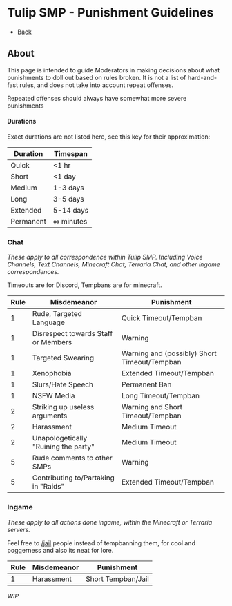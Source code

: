# Tulip SMP - Punishment Guidelines

- [Back](/guidelines/)

## About

This page is intended to guide Moderators in making decisions about what punishments to doll out based on rules broken. It is not a list of hard-and-fast rules, and does not take into account repeat offenses.

Repeated offenses should always have somewhat more severe punishments

#### Durations

Exact durations are not listed  here, see this key for their approximation:

Duration | Timespan
---------|---------
Quick    | <1 hr
Short    | <1 day
Medium   | 1-3 days
Long     | 3-5 days
Extended | 5-14 days
Permanent| ∞ minutes


### Chat

*These apply to all correspondence within Tulip SMP. Including Voice Channels, Text Channels, Minecraft Chat, Terraria Chat, and other ingame correspondences.*

Timeouts are for Discord, Tempbans are for minecraft.

Rule | Misdemeanor | Punishment
-----|-------------|-----------
1 | Rude, Targeted Language | Quick Timeout/Tempban
1 | Disrespect towards Staff or Members | Warning
1 | Targeted Swearing | Warning and (possibly) Short Timeout/Tempban
1 | Xenophobia | Extended Timeout/Tempban
1 | Slurs/Hate Speech | Permanent Ban
1 | NSFW Media | Long Timeout/Tempban
2 | Striking up useless arguments | Warning and Short Timeout/Tempban
2 | Harassment | Medium Timeout
2 | Unapologetically "Ruining the party" | Medium Timeout
5 | Rude comments to other SMPs | Warning
5 | Contributing to/Partaking in "Raids" | Extended Timeout/Tempban

### Ingame

*These apply to all actions done ingame, within the Minecraft or Terraria servers.*

Feel free to [/jail](/docs/commands/#togglejail) people instead of tempbanning them, for cool and poggerness and also its neat for lore.

Rule | Misdemeanor | Punishment
-----|-------------|-----------
1 | Harassment | Short Tempban/Jail

*WIP*
